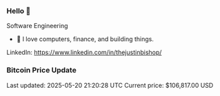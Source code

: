 ### Hello 🤙  

Software Engineering

- 🔭 I love computers, finance, and building things.
  
LinkedIn: https://www.linkedin.com/in/thejustinbishop/  




























































































































































































































































































































### Bitcoin Price Update
Last updated: 2025-05-20 21:20:28 UTC
Current price: $106,817.00 USD
